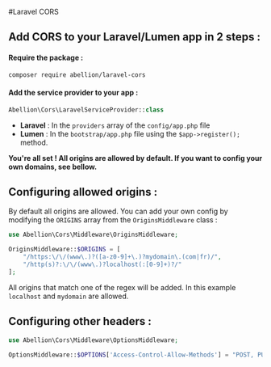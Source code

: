 #Laravel CORS

## Add CORS to your Laravel/Lumen app in 2 steps :

#### Require the package :
```
composer require abellion/laravel-cors
```

#### Add the service provider to your app :
```php
Abellion\Cors\LaravelServiceProvider::class
```

- **Laravel** : In the `providers` array of the ```config/app.php``` file
- **Lumen** : In the ```bootstrap/app.php``` file using the ```$app->register();``` method.

**You're all set ! All origins are allowed by default. If you want to config your own domains, see bellow.**

## Configuring allowed origins :

By default all origins are allowed. You can add your own config by modifying the ```ORIGINS``` array from the ```OriginsMiddleware``` class :

```php
use Abellion\Cors\Middleware\OriginsMiddleware;

OriginsMiddleware::$ORIGINS = [
    "/https:\/\/(www\.)?([a-z0-9]+\.)?mydomain\.(com|fr)/",
    "/http(s)?:\/\/(www\.)?localhost(:[0-9]+)?/"
];
```

All origins that match one of the regex will be added. In this example ```localhost``` and ```mydomain``` are allowed.

## Configuring other headers :

```php
use Abellion\Cors\Middleware\OptionsMiddleware;

OptionsMiddleware::$OPTIONS['Access-Control-Allow-Methods'] = "POST, PUT, DELETE, GET, OPTIONS, PATCH, HEAD";
```
